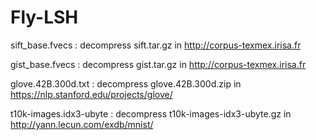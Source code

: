 # Fly-LSH

sift_base.fvecs : decompress sift.tar.gz in http://corpus-texmex.irisa.fr

gist_base.fvecs : decompress gist.tar.gz in http://corpus-texmex.irisa.fr

glove.42B.300d.txt : decompress glove.42B.300d.zip in https://nlp.stanford.edu/projects/glove/

t10k-images.idx3-ubyte : decompress t10k-images-idx3-ubyte.gz in http://yann.lecun.com/exdb/mnist/